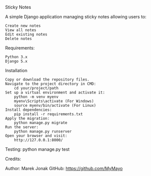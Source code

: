 Sticky Notes

A simple Django application managing sticky notes allowing users to:
  
    Create new notes
    View all notes
    Edit existing notes
    Delete notes

Requirements:

    Python 3.x
    Django 5.x

Installation

    Copy or download the repository files.
    Navigate to the project directory in CMD:
        cd your/project/path
    Set up a virtual environment and activate it:
        python -m venv myenv
        myenv\Scripts\activate (For Windows)
        source myenv/bin/activate (For Linux)
    Install dependencies:
        pip install -r requirements.txt
    Apply the migration:
        python manage.py migrate
    Run the server:
        python manage.py runserver
    Open your browser and visit:
        http://127.0.0.1:8000/

Testing:
    python manage.py test

Credits:

Author: Marek Jonak
    GitHub: https://github.com/MyMayo

